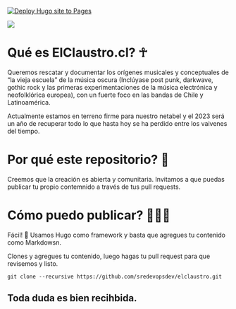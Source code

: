 [![Deploy Hugo site to Pages](https://github.com/sredevopsdev/elclaustro/actions/workflows/hugo.yml/badge.svg?branch=main)](https://github.com/sredevopsdev/elclaustro/actions/workflows/hugo.yml)

![](https://github.com/sredevopsdev/elclaustro/raw/main/content/wp-content/uploads/2020/08/cropped-banner-light-333x111.png)

# Qué es ElClaustro.cl? ☥

Queremos rescatar y documentar los orígenes musicales y conceptuales de “la vieja
escuela” de la música oscura (Inclúyase post punk, darkwave, gothic rock y las primeras
experimentaciones de la música electrónica y neofolklórica europea), con un fuerte foco en las bandas de Chile y Latinoamérica.

Actualmente estamos en terreno firme para nuestro netabel y el 2023 será un año de recuperar todo lo que hasta hoy se ha perdido entre los vaivenes del tiempo.

# Por qué este repositorio? 🦇

Creemos que la creación es abierta y comunitaria. Invitamos a que puedas publicar tu propio contemnido a través de tus pull requests.

# Cómo puedo publicar? 🧛🏻‍♂️

Fácil! 👻 Usamos Hugo como framework y basta que agregues tu contenido como Markdowsn.

Clones y agregues tu contenido, luego hagas tu pull request para que revisemos y listo.

	git clone --recursive https://github.com/sredevopsdev/elclaustro.git  

## Toda duda es bien recihbida.

